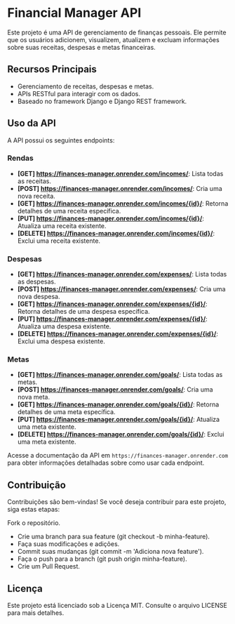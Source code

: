 # Financial Manager API

Este projeto é uma API de gerenciamento de finanças pessoais. Ele permite que os usuários adicionem, visualizem, atualizem e excluam informações sobre suas receitas, despesas e metas financeiras.

## Recursos Principais

- Gerenciamento de receitas, despesas e metas.
- APIs RESTful para interagir com os dados.
- Baseado no framework Django e Django REST framework.

## Uso da API

A API possui os seguintes endpoints:

### Rendas
- **[GET] https://finances-manager.onrender.com/incomes/**: Lista todas as receitas.
- **[POST] https://finances-manager.onrender.com/incomes/**: Cria uma nova receita.
- **[GET] https://finances-manager.onrender.com/incomes/{id}/**: Retorna detalhes de uma receita específica.
- **[PUT] https://finances-manager.onrender.com/incomes/{id}/**: Atualiza uma receita existente.
- **[DELETE] https://finances-manager.onrender.com/incomes/{id}/**: Exclui uma receita existente.

### Despesas
- **[GET] https://finances-manager.onrender.com/expenses/**: Lista todas as despesas.
- **[POST] https://finances-manager.onrender.com/expenses/**: Cria uma nova despesa.
- **[GET] https://finances-manager.onrender.com/expenses/{id}/**: Retorna detalhes de uma despesa específica.
- **[PUT] https://finances-manager.onrender.com/expenses/{id}/**: Atualiza uma despesa existente.
- **[DELETE] https://finances-manager.onrender.com/expenses/{id}/**: Exclui uma despesa existente.

### Metas
- **[GET] https://finances-manager.onrender.com/goals/**: Lista todas as metas.
- **[POST] https://finances-manager.onrender.com/goals/**: Cria uma nova meta.
- **[GET] https://finances-manager.onrender.com/goals/{id}/**: Retorna detalhes de uma meta específica.
- **[PUT] https://finances-manager.onrender.com/goals/{id}/**: Atualiza uma meta existente.
- **[DELETE] https://finances-manager.onrender.com/goals/{id}/**: Exclui uma meta existente.

Acesse a documentação da API em `https://finances-manager.onrender.com` para obter informações detalhadas sobre como usar cada endpoint.

## Contribuição
Contribuições são bem-vindas! Se você deseja contribuir para este projeto, siga estas etapas:

Fork o repositório.
 - Crie uma branch para sua feature (git checkout -b minha-feature).
 - Faça suas modificações e adições.
 - Commit suas mudanças (git commit -m 'Adiciona nova feature').
 - Faça o push para a branch (git push origin minha-feature).
 - Crie um Pull Request.

## Licença
Este projeto está licenciado sob a Licença MIT. Consulte o arquivo LICENSE para mais detalhes.

